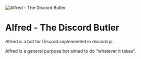 ![Alfred - The Discord Butler](https://cdn.discordapp.com/attachments/934574208158163064/934948741583081472/alfred-with-text.png)

# Alfred - The Discord Butler

Alfred is a bot for Discord implemented in discord.js.

Alfred is a general purpose bot aimed to do "whatever it takes".

